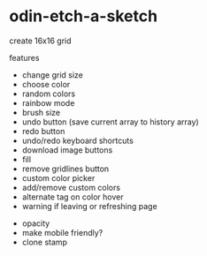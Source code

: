 # odin-etch-a-sketch

create 16x16 grid

features

* change grid size
* choose color
* random colors
* rainbow mode
* brush size
* undo button (save current array to history array)
* redo button
* undo/redo keyboard shortcuts
* download image buttons
* fill
* remove gridlines button
* custom color picker
* add/remove custom colors
* alternate tag on color hover
* warning if leaving or refreshing page
- opacity
- make mobile friendly?
- clone stamp